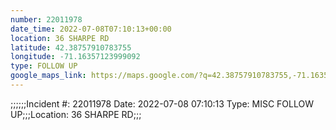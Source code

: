 ```yaml
---
number: 22011978
date_time: 2022-07-08T07:10:13+00:00
location: 36 SHARPE RD
latitude: 42.38757910783755
longitude: -71.16357123999092
type: FOLLOW UP
google_maps_link: https://maps.google.com/?q=42.38757910783755,-71.16357123999092
---
```


;;;;;;Incident #: 22011978  Date: 2022-07-08 07:10:13   Type: MISC FOLLOW UP;;;Location: 36 SHARPE RD;;;
